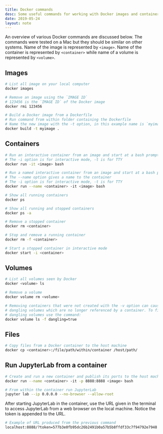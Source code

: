 ```yaml
---
title: Docker commands
desc: Some useful commands for working with Docker images and containers
date: 2019-05-24
layout: note
---
```


An overview of various Docker commands are discussed below. The commands were tested on a Mac but they should be similar on other systems. Name of the image is represented by `<image>`. Name of the container is represented by `<container>` while name of a volume is represented by `<volume>`.

## Images

```bash
# List all image on your local computer
docker images
```

```bash
# Remove an image using the `IMAGE ID`
# 123456 is the `IMAGE ID` of the Docker image
docker rmi 123456
```

```bash
# Build a Docker image from a Dockerfile
# Run command from within folder containing the Dockerfile
# Name the new image with the -t option, in this example name is `myimage`
docker build -t myimage .
```

## Containers

```bash
# Run an interactive container from an image and start at a bash prompt
# The -i option is for interactive mode, -t is for TTY
docker run -it <image> bash
```

```bash
# Run a named interactive container from an image and start at a bash prompt
# The --name option gives a name to the container
# The -i option is for interactive mode, -t is for TTY
docker run --name <container> -it <image> bash
```

```bash
# Show all running containers
docker ps

# Show all running and stopped containers
docker ps -a
```

```bash
# Remove a stopped container
docker rm <container>

# Stop and remove a running container
docker rm -f <container>

# Start a stopped container in interactive mode
docker start -i <container>
```

## Volumes

```bash
# List all volumes seen by Docker
docker <volume> ls

# Remove a volume
docker volume rm <volume>
```

```bash
# Removing containers that were not created with the -v option can cause
# dangling volumes which are no longer referenced by a container. To find
# dangling volumes use the command:
docker volume ls -f dangling=true
```

## Files

```bash
# Copy files from a Docker container to the host machine
docker cp <container>:/file/path/within/container /host/path/
```

## Run JupyterLab from a container

```bash
# Create and run a new container and publish its ports to the host machine
docker run --name <container> -it -p 8888:8888 <image> bash

# From within the container run JupyterLab
jupyter lab --ip 0.0.0.0 --no-browser --allow-root
```

After starting JupyterLab in the container, use the URL given in the terminal to access JupyterLab from a web browser on the local machine. Notice the token is appended to the URL.

```bash
# Example of URL produced from the previous command
localhost:8888/?token=577b3e0fb95dc26b2491b0a57b5b8ffdf33c7f94792e7948
```
